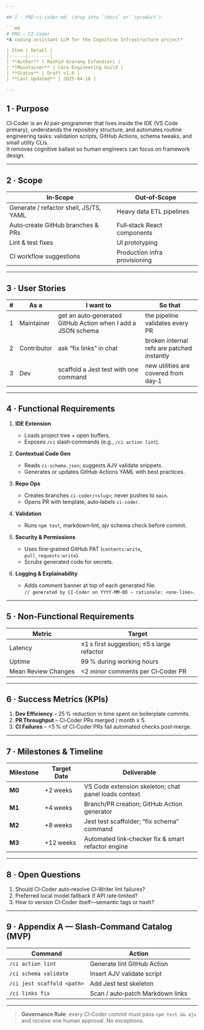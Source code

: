 ```yaml
---

## 2 · PRD‑ci‑coder.md  (drop into `/docs` or `/product`)

```md
# PRD — CI‑Coder
*A coding‑assistant LLM for the Cognitive Infrastructure project*

| Item | Detail |
|------|--------|
| **Author** | Rashid Azarang Esfandiari |
| **Maintainer** | Core Engineering Guild |
| **Status** | Draft v1.0 |
| **Last Updated** | 2025‑04‑16 |

---
```


## 1 · Purpose

CI‑Coder is an AI pair‑programmer that lives inside the IDE (VS Code primary),
understands the repository structure, and automates routine engineering tasks:
validation scripts, GitHub Actions, schema tweaks, and small utility CLIs.  
It removes cognitive ballast so human engineers can focus on framework design.

---

## 2 · Scope

| In‑Scope | Out‑of‑Scope |
|----------|--------------|
| Generate / refactor shell, JS/TS, YAML | Heavy data ETL pipelines |
| Auto‑create GitHub branches & PRs | Full‑stack React components |
| Lint & test fixes | UI prototyping |
| CI workflow suggestions | Production infra provisioning |

---

## 3 · User Stories

| # | As a | I want to | So that |
|---|------|----------|---------|
| 1 | Maintainer | get an auto‑generated GitHub Action when I add a JSON schema | the pipeline validates every PR |
| 2 | Contributor | ask “fix links” in chat | broken internal refs are patched instantly |
| 3 | Dev | scaffold a Jest test with one command | new utilities are covered from day‑1 |

---

## 4 · Functional Requirements

1. **IDE Extension**  
   - Loads project tree + open buffers.  
   - Exposes `/ci` slash‑commands (e.g., `/ci action lint`).

2. **Contextual Code Gen**  
   - Reads `ci-schema.json`; suggests AJV validate snippets.  
   - Generates or updates GitHub Actions YAML with best practices.

3. **Repo Ops**  
   - Creates branches `ci-coder/<slug>`; never pushes to `main`.  
   - Opens PR with template, auto‑labels `ci‑coder`.

4. **Validation**  
   - Runs `npm test`, markdown‑lint, ajv schema check before commit.

5. **Security & Permissions**  
   - Uses fine‑grained GitHub PAT (`contents:write`, `pull_requests:write`).  
   - Scrubs generated code for secrets.

6. **Logging & Explainability**  
   - Adds comment banner at top of each generated file:  
     `// generated by CI‑Coder on YYYY‑MM‑DD – rationale: <one‑line>`.

---

## 5 · Non‑Functional Requirements

| Metric | Target |
|--------|--------|
| Latency | ≤1 s first suggestion; ≤5 s large refactor |
| Uptime | 99 % during working hours |
| Mean Review Changes | <2 minor comments per CI‑Coder PR |

---

## 6 · Success Metrics (KPIs)

1. **Dev Efficiency** – 25 % reduction in time spent on boilerplate commits.  
2. **PR Throughput** – CI‑Coder PRs merged / month ≥ 5.  
3. **CI Failures** – <5 % of CI‑Coder PRs fail automated checks post‑merge.

---

## 7 · Milestones & Timeline

| Milestone | Target Date | Deliverable |
|-----------|-------------|-------------|
| **M0** | +2 weeks | VS Code extension skeleton; chat panel loads context |
| **M1** | +4 weeks | Branch/PR creation; GitHub Action generator |
| **M2** | +8 weeks | Jest test scaffolder; “fix schema” command |
| **M3** | +12 weeks | Automated link‑checker fix & smart refactor engine |

---

## 8 · Open Questions

1. Should CI‑Coder auto‑resolve CI‑Writer lint failures?  
2. Preferred local model fallback if API rate‑limited?  
3. How to version CI‑Coder itself—semantic tags or hash?

---

## 9 · Appendix A — Slash‑Command Catalog (MVP)

| Command | Action |
|---------|--------|
| `/ci action lint` | Generate lint GitHub Action |
| `/ci schema validate` | Insert AJV validate script |
| `/ci jest scaffold <path>` | Add Jest test skeleton |
| `/ci links fix` | Scan / auto‑patch Markdown links |

---

> **Governance Rule**: every CI‑Coder commit must pass `npm test && ajv` and
> receive one human approval. No exceptions.